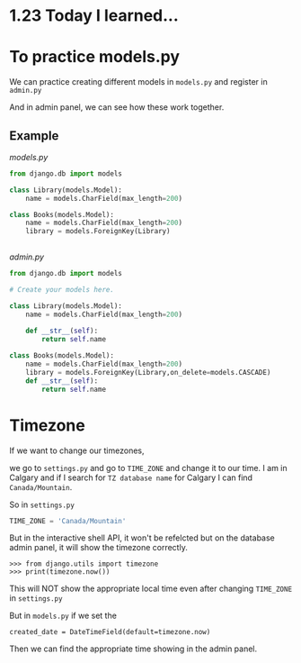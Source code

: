 # 1.23 Today I learned...


# To practice models.py

We can practice creating different models in `models.py` and register in `admin.py`

And in admin panel, we can see how these work together.

## Example


<em>models.py</em>

```py
from django.db import models

class Library(models.Model):
    name = models.CharField(max_length=200)

class Books(models.Model):
    name = models.CharField(max_length=200)
    library = models.ForeignKey(Library)
    
```

<em>admin.py</em>

```py
from django.db import models

# Create your models here.

class Library(models.Model):
    name = models.CharField(max_length=200)
    
    def __str__(self):
        return self.name

class Books(models.Model):
    name = models.CharField(max_length=200)
    library = models.ForeignKey(Library,on_delete=models.CASCADE)
    def __str__(self):
        return self.name
```

# Timezone

If we want to change our timezones, 

we go to `settings.py` and go to `TIME_ZONE` and change it to our time. I am in Calgary and if I search for `TZ database name` for Calgary I can find `Canada/Mountain`.

So in `settings.py`

```py
TIME_ZONE = 'Canada/Mountain'
```

But in the interactive shell API, it won't be refelcted but on the database admin panel, it will show the timezone correctly.

```
>>> from django.utils import timezone
>>> print(timezone.now())
```

This will NOT show the appropriate local time even after changing `TIME_ZONE` in `settings.py`

But in `models.py` if we set the 

`created_date = DateTimeField(default=timezone.now)`

Then we can find the appropriate time showing in the admin panel.



